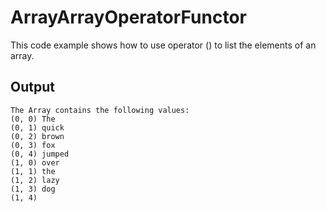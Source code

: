 # ArrayArrayOperatorFunctor

This code example shows how to use operator () to list the elements of an array.

## Output

```
The Array contains the following values:
(0, 0) The
(0, 1) quick
(0, 2) brown
(0, 3) fox
(0, 4) jumped
(1, 0) over
(1, 1) the
(1, 2) lazy
(1, 3) dog
(1, 4)
```
